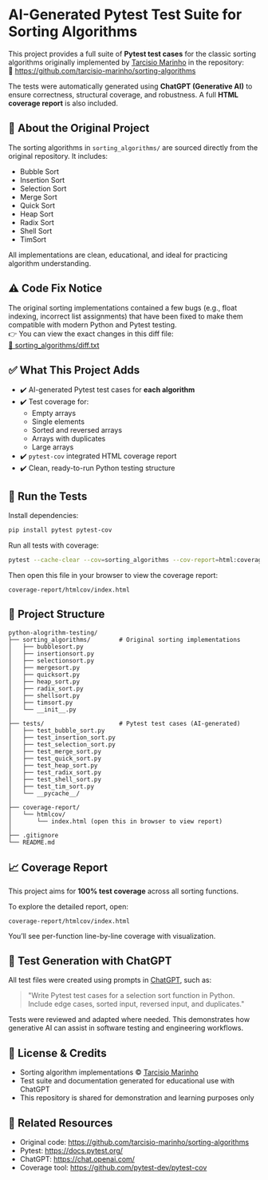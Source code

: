 # AI-Generated Pytest Test Suite for Sorting Algorithms

This project provides a full suite of **Pytest test cases** for the classic sorting algorithms originally implemented by [Tarcisio Marinho](https://github.com/tarcisio-marinho) in the repository:  
🔗 https://github.com/tarcisio-marinho/sorting-algorithms

The tests were automatically generated using **ChatGPT (Generative AI)** to ensure correctness, structural coverage, and robustness. A full **HTML coverage report** is also included.

## 📌 About the Original Project

The sorting algorithms in `sorting_algorithms/` are sourced directly from the original repository. It includes:

- Bubble Sort  
- Insertion Sort  
- Selection Sort  
- Merge Sort  
- Quick Sort  
- Heap Sort  
- Radix Sort  
- Shell Sort  
- TimSort

All implementations are clean, educational, and ideal for practicing algorithm understanding.

## ⚠️ Code Fix Notice

The original sorting implementations contained a few bugs (e.g., float indexing, incorrect list assignments) that have been fixed to make them compatible with modern Python and Pytest testing.  
👉 You can view the exact changes in this diff file:  
[📄 sorting_algorithms/diff.txt](https://github.com/maxzhangg/ai-generated-pytest-for-sorting/blob/master/sorting_algorithms/diff.txt)


## ✅ What This Project Adds

- ✔️ AI-generated Pytest test cases for **each algorithm**
- ✔️ Test coverage for:
  - Empty arrays
  - Single elements
  - Sorted and reversed arrays
  - Arrays with duplicates
  - Large arrays
- ✔️ `pytest-cov` integrated HTML coverage report
- ✔️ Clean, ready-to-run Python testing structure

## 🧪 Run the Tests

Install dependencies:

```bash
pip install pytest pytest-cov
```

Run all tests with coverage:

```bash
pytest --cache-clear --cov=sorting_algorithms --cov-report=html:coverage-report/htmlcov
```

Then open this file in your browser to view the coverage report:

```
coverage-report/htmlcov/index.html
```

## 📁 Project Structure

```
python-alogrithm-testing/
├── sorting_algorithms/        # Original sorting implementations
│   ├── bubblesort.py
│   ├── insertionsort.py
│   ├── selectionsort.py
│   ├── mergesort.py
│   ├── quicksort.py
│   ├── heap_sort.py
│   ├── radix_sort.py
│   ├── shellsort.py
│   ├── timsort.py
│   └── __init__.py
│
├── tests/                     # Pytest test cases (AI-generated)
│   ├── test_bubble_sort.py
│   ├── test_insertion_sort.py
│   ├── test_selection_sort.py
│   ├── test_merge_sort.py
│   ├── test_quick_sort.py
│   ├── test_heap_sort.py
│   ├── test_radix_sort.py
│   ├── test_shell_sort.py
│   ├── test_tim_sort.py
│   └── __pycache__/
│
├── coverage-report/
│   └── htmlcov/
│       └── index.html (open this in browser to view report)
│
├── .gitignore
└── README.md
```

## 📈 Coverage Report

This project aims for **100% test coverage** across all sorting functions.

To explore the detailed report, open:
```
coverage-report/htmlcov/index.html
```

You’ll see per-function line-by-line coverage with visualization.

## 🤖 Test Generation with ChatGPT

All test files were created using prompts in [ChatGPT](https://chat.openai.com/), such as:

> "Write Pytest test cases for a selection sort function in Python. Include edge cases, sorted input, reversed input, and duplicates."

Tests were reviewed and adapted where needed. This demonstrates how generative AI can assist in software testing and engineering workflows.

## 📝 License & Credits

- Sorting algorithm implementations © [Tarcisio Marinho](https://github.com/tarcisio-marinho)
- Test suite and documentation generated for educational use with ChatGPT
- This repository is shared for demonstration and learning purposes only

## 🔗 Related Resources

- Original code: https://github.com/tarcisio-marinho/sorting-algorithms  
- Pytest: https://docs.pytest.org/  
- ChatGPT: https://chat.openai.com/  
- Coverage tool: https://github.com/pytest-dev/pytest-cov
